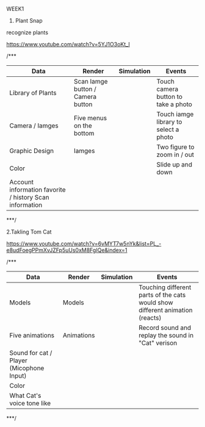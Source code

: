 WEEK1

1. Plant Snap

recognize plants

https://www.youtube.com/watch?v=5YJ1O3oKt_I


/***

| __Data__                            | __Render__ | __Simulation__ | __Events__ |
|-------------------------------------|------------|----------------|------------|
| Library of Plants                   | Scan Iamge button / Camera button |  | Touch camera button to take a photo |
| Camera / Iamges                     | Five menus on the bottom          |  | Touch iamge library to select a photo |
| Graphic Design                      | Iamges                            |  | Two figure to zoom in / out |
| Color                               |                                   |  | Slide up and down |
| Account information favorite / history Scan information |

***/



2.Takling Tom Cat

https://www.youtube.com/watch?v=6vMYT7w5nYk&list=PL_-e8udFoegPPmXvJZFp5uUs0xM8FgIQe&index=1


/***

| __Data__                            | __Render__ | __Simulation__ | __Events__ |
|-------------------------------------|------------|----------------|------------|
| Models                              | Models     |  | Touching different parts of the cats would show different animation (reacts) |
| Five animations                     | Animations |  | Record sound and replay the sound in "Cat" verison |
| Sound for cat / Player (Micophone Input)  |                      
| Color                               |                                   
| What Cat's voice tone like          |

***/
